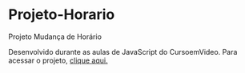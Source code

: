 # Projeto-Horario
 Projeto Mudança de Horário

 Desenvolvido durante as aulas de JavaScript do CursoemVideo. Para acessar o projeto, <a href="https://euukc.github.io/Projeto-Horario/" target="_brank"> clique aqui.

